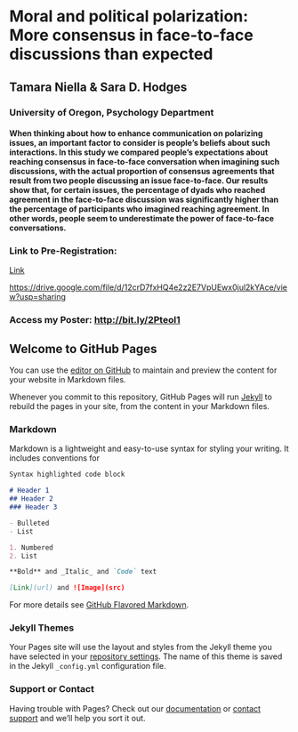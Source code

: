 # Moral and political polarization: More consensus in face-to-face discussions than expected

## Tamara Niella & Sara D. Hodges

### University of Oregon, Psychology Department 

#### When thinking about how to enhance communication on polarizing issues, an important factor to consider is people’s beliefs about such interactions. In this study we compared people’s expectations about reaching consensus in face-to-face conversation when imagining such discussions, with the actual proportion of consensus agreements that result from two people discussing an issue face-to-face. Our results show that, for certain issues, the percentage of dyads who reached agreement in the face-to-face discussion was significantly higher than the percentage of participants who imagined reaching agreement. In other words, people seem to underestimate the power of face-to-face conversations. 
 
### Link to Pre-Registration: 


[Link](https://osf.io/4962h)

https://drive.google.com/file/d/12crD7fxHQ4e2z2E7VpUEwx0jul2kYAce/view?usp=sharing



### Access my Poster: http://bit.ly/2Pteol1 

## Welcome to GitHub Pages

You can use the [editor on GitHub](https://github.com/tamaraniella/niella-spsp2020/edit/master/README.md) to maintain and preview the content for your website in Markdown files.

Whenever you commit to this repository, GitHub Pages will run [Jekyll](https://jekyllrb.com/) to rebuild the pages in your site, from the content in your Markdown files.

### Markdown

Markdown is a lightweight and easy-to-use syntax for styling your writing. It includes conventions for

```markdown
Syntax highlighted code block

# Header 1
## Header 2
### Header 3

- Bulleted
- List

1. Numbered
2. List

**Bold** and _Italic_ and `Code` text

[Link](url) and ![Image](src)
```

For more details see [GitHub Flavored Markdown](https://guides.github.com/features/mastering-markdown/).

### Jekyll Themes

Your Pages site will use the layout and styles from the Jekyll theme you have selected in your [repository settings](https://github.com/tamaraniella/niella-spsp2020/settings). The name of this theme is saved in the Jekyll `_config.yml` configuration file.

### Support or Contact

Having trouble with Pages? Check out our [documentation](https://help.github.com/categories/github-pages-basics/) or [contact support](https://github.com/contact) and we’ll help you sort it out.
